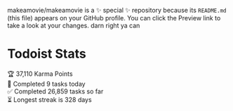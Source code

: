 makeamovie/makeamovie is a ✨ special ✨ repository because its `README.md` (this file) appears on your GitHub profile.
You can click the Preview link to take a look at your changes. darn right ya can

# Todoist Stats

<!-- TODO-IST:START -->
🏆  37,110 Karma Points           
🌸  Completed 9 tasks today           
✅  Completed 26,859 tasks so far           
⏳  Longest streak is 328 days
<!-- TODO-IST:END -->